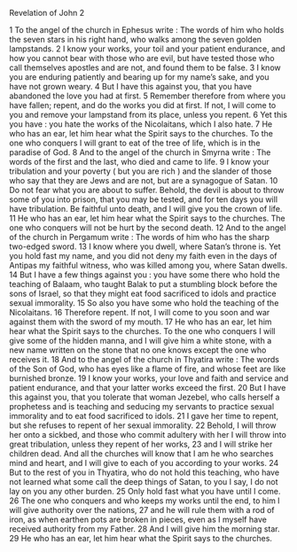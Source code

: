 Revelation of John 2

1	To the angel of the church in Ephesus write : The words of him who holds the seven stars in his right hand, who walks among the seven golden lampstands.
2	I know your works, your toil and your patient endurance, and how you cannot bear with those who are evil, but have tested those who call themselves apostles and are not, and found them to be false.
3	I know you are enduring patiently and bearing up for my name’s sake, and you have not grown weary.
4	But I have this against you, that you have abandoned the love you had at first.
5	Remember therefore from where you have fallen; repent, and do the works you did at first. If not, I will come to you and remove your lampstand from its place, unless you repent.
6	Yet this you have : you hate the works of the Nicolaitans, which I also hate.
7	He who has an ear, let him hear what the Spirit says to the churches. To the one who conquers I will grant to eat of the tree of life, which is in the paradise of God.
8	And to the angel of the church in Smyrna write : The words of the first and the last, who died and came to life.
9	I know your tribulation and your poverty ( but you are rich ) and the slander of those who say that they are Jews and are not, but are a synagogue of Satan.
10	Do not fear what you are about to suffer. Behold, the devil is about to throw some of you into prison, that you may be tested, and for ten days you will have tribulation. Be faithful unto death, and I will give you the crown of life.
11	He who has an ear, let him hear what the Spirit says to the churches. The one who conquers will not be hurt by the second death.
12	And to the angel of the church in Pergamum write : The words of him who has the sharp two-edged sword.
13	I know where you dwell, where Satan’s throne is. Yet you hold fast my name, and you did not deny my faith even in the days of Antipas my faithful witness, who was killed among you, where Satan dwells.
14	But I have a few things against you : you have some there who hold the teaching of Balaam, who taught Balak to put a stumbling block before the sons of Israel, so that they might eat food sacrificed to idols and practice sexual immorality.
15	So also you have some who hold the teaching of the Nicolaitans.
16	Therefore repent. If not, I will come to you soon and war against them with the sword of my mouth.
17	He who has an ear, let him hear what the Spirit says to the churches. To the one who conquers I will give some of the hidden manna, and I will give him a white stone, with a new name written on the stone that no one knows except the one who receives it.
18	And to the angel of the church in Thyatira write : The words of the Son of God, who has eyes like a flame of fire, and whose feet are like burnished bronze.
19	I know your works, your love and faith and service and patient endurance, and that your latter works exceed the first.
20	But I have this against you, that you tolerate that woman Jezebel, who calls herself a prophetess and is teaching and seducing my servants to practice sexual immorality and to eat food sacrificed to idols.
21	I gave her time to repent, but she refuses to repent of her sexual immorality.
22	Behold, I will throw her onto a sickbed, and those who commit adultery with her I will throw into great tribulation, unless they repent of her works,
23	and I will strike her children dead. And all the churches will know that I am he who searches mind and heart, and I will give to each of you according to your works.
24	But to the rest of you in Thyatira, who do not hold this teaching, who have not learned what some call the deep things of Satan, to you I say, I do not lay on you any other burden.
25	Only hold fast what you have until I come.
26	The one who conquers and who keeps my works until the end, to him I will give authority over the nations,
27	and he will rule them with a rod of iron, as when earthen pots are broken in pieces, even as I myself have received authority from my Father.
28	And I will give him the morning star.
29	He who has an ear, let him hear what the Spirit says to the churches.

